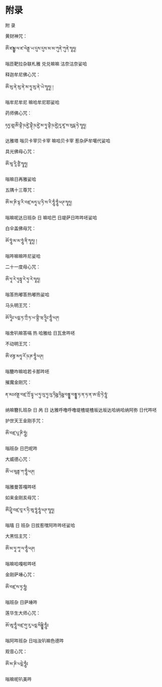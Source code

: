 # 附录

附 录

黄财神咒：

ཨོཾ་ཛམྦྷ་ལ་ཛ་ལེནྡྲ་ཡ་དུས་དུས་མ་མ་ཀུནེ་ཀུནེ་སྭཱཧཱ།

嗡匝靶拉杂联札雅 兑兑嘛嘛 沽奈沽奈娑哈

释迦牟尼佛心咒：

ཨོཾ་མུ་ནེ་མུ་ནེ་མ་ཧཱ་མུ་ནེ་ཡེ་སྭཱཧཱ། །

嗡牟尼牟尼 嘛哈牟尼耶娑哈

药师佛心咒：

ཏཏྱ་ཐཱ།ཨོཾ་བྷཻ་ཥ་ཛྱེ་བྷ྄ཻ་ཥ་ཛྱེ་མ་ཧཱ་བྷཻ་ཥ་ཛྱེ།རཱ་ཛཱ་ས་མུངྒ་ཏེ་སྭཱཧཱ།

达雅塔 嗡贝卡宰贝卡宰 嘛哈贝卡宰 惹杂萨牟噶代娑哈

具光佛母心咒：

ཨོཾ་མཱ་རཱི་ཙྱཻ་སྭཱཧཱ།

嗡嘛日再雅娑哈

五隅十三尊咒：

ཨོཾ་མ་ཎི་དྷ་རི་བཛྲ་མཧཱ་པྲ་ཏི་ས་རི་ཧཱུྃ་ཧཱུྃ་ཕཊ་སྭཱཧཱ།

嗡嘛呢达日班杂 日 嘛哈巴 日堤萨日吽吽呸娑哈

白伞盖佛母咒：

ཨོ་ཧཱུཾ་མ་མ་ཧཱུཾ་ནི་སྭཱཧཱ། །

嗡吽嘛嘛吽尼娑哈

二十一度母心咒：

ཨོཾ་ཏཱ་རེ་ཏུཏྟཱ་རེ་ཏུ་རེ་སྭཱཧཱ།

嗡答热嘟答热嘟热娑哈

马头明王咒：

ཨོ་ཧཱིཿ་པདྨ་ཏ་ཀྲྀ་ཧ་ཡ་གྷྲི་ཝ་ཧྲཱིཿ་ཧཱུྃ་ཕཊ།

嗡舍叭嘛答嗝 热 哈雅给 日瓦舍吽呸

不动明王咒：

ༀ་ཙནྜ་མཧཱ་རོ་ཥ་ཎ་ཧཱུྃ་ཕཊ།

嗡簪咋嘛哈若卡那吽呸

摧魔金刚咒：

ན་མཿཙནྡྲ་བཛྲ་ཀྲོ་དྷཱ་ཡ་ཧུ་ལུ་ཧུ་ལུ་ཏིཥྛ་ཏིཥྛ་བནྡྷ་བནྡྷ་ཧ་ན་ཧ་ན་ཨ་མྲྀ་ཏེ་ཧཱུཾ་

纳嘛簪扎班杂 日 呙 日 达雅呼噜呼噜堤楂堤楂坂达坂达哈纳哈纳阿弥 日代吽呸

护世天王金刚手咒：

ཨོཾ་བཛྲ་པཱ་ཎི་ཧཱུཾ།

嗡班杂 日巴呢吽

大威德心咒：

ཨོཾ་ཡ་མཱནྟ་ཀ་ཧཱུྃ་ཕཊ།

嗡雅曼答嘎吽呸

如来金刚亥母咒：

ཨོཾ་ཤྲཱི་བཛྲ་བཱ་ར་ཧི་ཨཱ་ཧཱུཾ་ཧཱུཾ་ཕཊ་སྭཱཧཱ།

嗡嘻 日 班杂 日拔惹嘿阿吽吽呸娑哈

大黑怙主咒：

ཨོཾ་མ་ཧཱ་ཀཱ་ལ་ཧཱུྃ་ཕཊ།

嗡嘛哈嘎啦吽呸

金刚萨埵心咒：

ཨོཾ་བཛྲ་ས་ཏྭ་ཧཱུཾ།

嗡班杂 日萨埵吽

莲华生大师心咒：

ཨོ་ཨཱ་ཧཱུྃ་བཛྲ་གུ་རུ་པདྨ་སིདྡྷི་ཧཱུྃཿ

嗡阿吽班杂 日咕汝叭嘛色德吽

观音心咒：

ཨོཾ་མ་ཎི་པདྨེ་ཧཱུྃཿ

嗡嘛呢叭美吽

